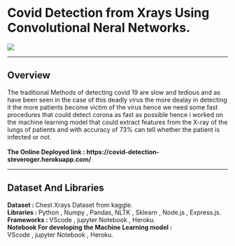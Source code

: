 <h1>Covid Detection from Xrays Using Convolutional Neral Networks.</h1>
<img src="https://www.spiedigitallibrary.org/ContentImages/Journals/JMIOBU/8/S1/014001/WebImages/JMI_8_S1_014001_f005.png">
<hr>
<h2>Overview</h2>
<p>
The traditional Methods of detecting covid 19 are slow and tedious and as have been seen in the case of this deadly virus the more dealay in detecting it the more patients become victim of the virus hence we need some fast procedures that could detect corona as fast as possible hence i worked on the machine learning model that could extract features from the X-ray of the lungs of patients and with accuracy of 73% can tell whether the patient is infected or not. 
<br><br>
 <b>The Online Deployed link : <span href="https://covid-detection-steveroger.herokuapp.com/">https://covid-detection-steveroger.herokuapp.com/</span></b>
</p>
<hr>
<h2>Dataset And Libraries</h2>
<p>
<b>Dataset : </b> Chest Xrays Dataset from kaggle.<br>
<b>Libraries : </b> Python , Numpy , Pandas, NLTK , Sklearn , Node.js , Express.js.<br>
<b>Frameworks : </b> VScode , jupyter Notebook , Heroku.<br>
<b>Notebook For developing the Machine Learning model :</b><br>VScode , jupyter Notebook , Heroku.<br>
</p>
